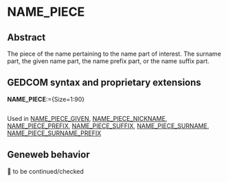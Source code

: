 ﻿# NAME_PIECE
## Abstract
The piece of the name pertaining to the name part of interest. The surname part, the given name part,
the name prefix part, or the name suffix part.


## GEDCOM syntax and proprietary extensions

**NAME_PIECE**:={Size=1:90}
<pre>
</pre>
Used in <a href=Ged.NAME_PIECE_GIVEN.md>NAME_PIECE_GIVEN</a>, <a href=Ged.NAME_PIECE_NICKNAME.md>NAME_PIECE_NICKNAME</a>, <a href=Ged.NAME_PIECE_PREFIX.md>NAME_PIECE_PREFIX</a>, <a href=Ged.NAME_PIECE_SUFFIX.md>NAME_PIECE_SUFFIX</a>, <a href=Ged.NAME_PIECE_SURNAME.md>NAME_PIECE_SURNAME</a>, <a href=Ged.NAME_PIECE_SURNAME_PREFIX.md>NAME_PIECE_SURNAME_PREFIX</a><br />


## Geneweb behavior



🚧 to be continued/checked

